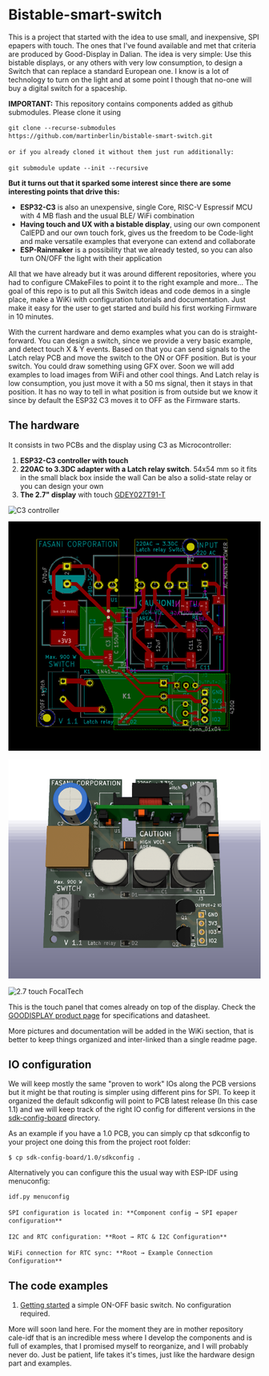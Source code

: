 # Bistable-smart-switch

This is a project that started with the idea to use small, and inexpensive, SPI epapers with touch. The ones that I've found available and met that criteria are produced by Good-Display in Dalian.
The idea is very simple: Use this bistable displays, or any others with very low consumption, to design a Switch that can replace a standard European one.
I know is a lot of technology to turn on the light and at some point I though that no-one will buy a digital switch for a spaceship.

**IMPORTANT:** This repository contains components added as github submodules. Please clone it using

    git clone --recurse-submodules https://github.com/martinberlin/bistable-smart-switch.git

    or if you already cloned it without them just run additionally:

    git submodule update --init --recursive

**But it turns out that it sparked some interest since there are some interesting points that drive this:**

- **ESP32-C3** is also an unexpensive, single Core, RISC-V Espressif MCU with 4 MB flash and the usual BLE/ WiFi combination
- **Having touch and UX with a bistable display**, using our own component CalEPD and our own touch fork, gives us the freedom to be Code-light and make versatile examples that everyone can extend and collaborate
- **ESP-Rainmaker** is a possibility that we already tested, so you can also turn ON/OFF the light with their application

All that we have already but it was around different repositories, where you had to configure CMakeFiles to point it to the right example and more...
The goal of this repo is to put all this Switch ideas and code demos in a single place, make a WiKi with configuration tutorials and documentation. Just make it easy for the user to get started and build his first working Firmware in 10 minutes.

With the current hardware and demo examples what you can do is straight-forward. You can design a switch, since we provide a very basic example, and detect touch X & Y events. Based on that you can send signals to the Latch relay PCB and move the switch to the ON or OFF position.
But is your switch. You could draw something using GFX over. Soon we will add examples to load images from WiFi and other cool things. And Latch relay is low consumption, you just move it with a 50 ms signal, then it stays in that position.
It has no way to tell in what position is from outside but we know it since by default the ESP32 C3 moves it to OFF as the Firmware starts.

## The hardware

It consists in two PCBs and the display using C3 as Microcontroller:

1. **ESP32-C3 controller with touch**
2. **220AC to 3.3DC adapter with a Latch relay switch**. 54x54 mm so it fits in the small black box inside the wall Can be also a solid-state relay or you can design your own
3. **The 2.7" display** with touch [GDEY027T91-T](https://github.com/martinberlin/cale-idf/wiki/Good-Display-gdey027T91)

![C3 controller](https://user-images.githubusercontent.com/2692928/218306248-25cc7c8f-0f09-4286-9bbc-a478964cdd3d.png)
  
![54x54mm AC-3.3 DC PCBview](Hardware/220AC-mini-C3-board/3D/img/PCB-top-view.png)

![54x54mm AC-3.3 DC with Latch relay](Hardware/220AC-mini-C3-board/3D/img/3d-top.png)

![2.7 touch FocalTech](https://www.good-display.com/repository/image/106fd348-0392-42a0-bdef-cf9f7e4926bb.jpg)

This is the touch panel that comes already on top of the display. Check the [GOODISPLAY product page](https://www.good-display.com/product/2.7-inch-touch-screen,-for-2.7-inch-e-paper-display-259.html) for specifications and datasheet.

More pictures and documentation will be added in the WiKi section, that is better to keep things organized and inter-linked than a single readme page.

## IO configuration

We will keep mostly the same "proven to work" IOs along the PCB versions but it might be that routing is simpler using different pins for SPI. To keep it organized the default sdkconfig will point to PCB latest release (In this case 1.1) and we will keep track of the right IO config for different versions in the [sdk-config-board](sdk-config-board) directory.

As an example if you have a 1.0 PCB, you can simply cp that sdkconfig to your project one doing this from the project root folder:

    $ cp sdk-config-board/1.0/sdkconfig .

Alternatively you can configure this the usual way with ESP-IDF using menuconfig:

    idf.py menuconfig

    SPI configuration is located in: **Component config → SPI epaper configuration**

    I2C and RTC configuration: **Root → RTC & I2C Configuration**

    WiFi connection for RTC sync: **Root → Example Connection Configuration**

## The code examples

1. [Getting started](main/switch/getting-started) a simple ON-OFF basic switch. No configuration required.

More will soon land here. For the moment they are in mother repository cale-idf that is an incredible mess where I develop the components and is full of examples, that I promised myself to reorganize, and I will probably never do.
Just be patient, life takes it's times, just like the hardware design part and examples.

